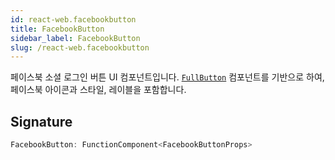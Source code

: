 ```yaml
---
id: react-web.facebookbutton
title: FacebookButton
sidebar_label: FacebookButton
slug: /react-web.facebookbutton
---
```






페이스북 소셜 로그인 버튼 UI 컴포넌트입니다. [`FullButton`](./react-web.fullbutton) 컴포넌트를 기반으로 하여, 페이스북 아이콘과 스타일, 레이블을 포함합니다.

## Signature

```typescript
FacebookButton: FunctionComponent<FacebookButtonProps>
```
